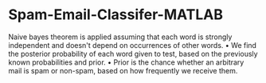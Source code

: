 # Spam-Email-Classifer-MATLAB
Naive bayes theorem is applied assuming  that each word is strongly independent and  doesn't depend on occurrences of other  words. • We find the posterior probability of each  word given to test, based on the previously  known probabilities and prior. • Prior is the chance whether an arbitrary mail  is spam or non-spam, based on how  frequently we receive them.
